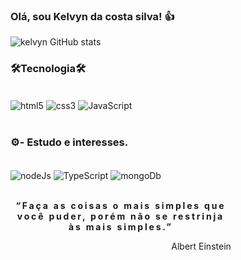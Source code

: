 
### Olá, sou Kelvyn da costa silva! 👍



 ![kelvyn GitHub stats](https://github-readme-stats.vercel.app/api?username=kelvynSilva&show_icons=true&theme=dracula)

 ### 🛠️Tecnologia🛠️

 <div style="display: inline_block"><br/>
  <img align="center" alt="html5"src="https://img.shields.io/badge/HTML5-E34F26?style=for-the-badge&logo=html5&logoColor=white">
    <img align="center" alt="css3"src="https://img.shields.io/badge/CSS3-1572B6?style=for-the-badge&logo=css3&logoColor=white">
   <img align="center" alt="JavaScript"src="https://img.shields.io/badge/JavaScript-F7DF1E?style=for-the-badge&logo=javascript&logoColor=black">

 </div> <br/>

### ⚙️- Estudo e interesses.
<div style="display: inline_block"><br/>
  <img align="center" alt="nodeJs"src="https://img.shields.io/badge/Node.js-43853D?style=for-the-badge&logo=node.js&logoColor=white">
    <img align="center" alt="TypeScript"src="https://img.shields.io/badge/TypeScript-007ACC?style=for-the-badge&logo=typescript&logoColor=white">
   <img align="center" alt="mongoDb"src="https://img.shields.io/badge/MongoDB-4EA94B?style=for-the-badge&logo=mongodb&logoColor=white">

 </div>
 <br/>
 
<div   style="width: 70%;">
<p align="center" style="letter-spacing: 0.2em;"><strong>“Faça as coisas o mais simples que você puder, porém não se restrinja às mais simples.”</strong></p>
<p align="end"> Albert Einstein</p>
</div>
